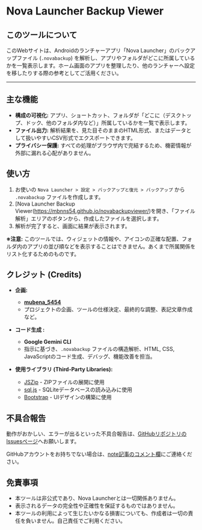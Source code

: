 # Nova Launcher Backup Viewer

## このツールについて

このWebサイトは、Androidのランチャーアプリ「Nova Launcher」のバックアップファイル (`.novabackup`) を解析し、アプリやフォルダがどこに所属しているかを一覧表示します。ホーム画面のアプリを整理したり、他のランチャーへ設定を移したりする際の参考としてご活用ください。

---

## 主な機能

- **構成の可視化:** アプリ、ショートカット、フォルダが「どこに（デスクトップ、ドック、他のフォルダ内など）」所属しているかを一覧で表示します。
- **ファイル出力:** 解析結果を、見た目そのままのHTML形式、またはデータとして扱いやすいCSV形式でエクスポートできます。
- **プライバシー保護:** すべての処理がブラウザ内で完結するため、機密情報が外部に漏れる心配がありません。

## 使い方

1.  お使いの `Nova Launcher > 設定 > バックアップと復元 > バックアップ` から `.novabackup` ファイルを作成します。
2.  [Nova Launcher Backup Viewer(https://mbnns54.github.io/novabackupviewer/)を開き、「ファイル解析」エリアのボタンから、作成したファイルを選択します。
3.  解析が完了すると、画面に結果が表示されます。

**※注意:** このツールでは、ウィジェットの情報や、アイコンの正確な配置、フォルダ内のアプリの並び順などを表示することはできません。あくまで所属関係をリスト化するためのものです。

## クレジット (Credits)

* **企画:**
    * [**mubena_5454**](https://github.com/mbnns54)
    * プロジェクトの企画、ツールの仕様決定、最終的な調整、表記文章作成など。

* **コード生成 :**
    * **Google Gemini CLI**
    * 指示に基づき、`.novabackup` ファイルの構造解析、HTML, CSS, JavaScriptのコード生成、デバッグ、機能改善を担当。

* **使用ライブラリ (Third-Party Libraries):**
    * [JSZip](https://stuk.github.io/jszip/) - ZIPファイルの展開に使用
    * [sql.js](https://sql.js.org/) - SQLiteデータベースの読み込みに使用
    * [Bootstrap](https://getbootstrap.com/) - UIデザインの構築に使用

## 不具合報告

動作がおかしい、エラーが出るといった不具合報告は、[GitHubリポジトリのIssuesページ](https://github.com/mbnns54/novabackupviewer/issues)へお願いします。

GitHubアカウントをお持ちでない場合は、[note記事のコメント欄](https://note.com/mubena_5454/n/n47c62a062ea3)にご連絡ください。

## 免責事項

-   本ツールは非公式であり、Nova Launcherとは一切関係ありません。
-   表示されるデータの完全性や正確性を保証するものではありません。
-   本ツールの利用によって生じたいかなる損害についても、作成者は一切の責任を負いません。自己責任でご利用ください。
